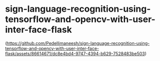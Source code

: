 # sign-language-recognition-using-tensorflow-and-opencv-with-user-inter-face-flask
(https://github.com/Pedellimaneesh/sign-language-recognition-using-tensorflow-and-opencv-with-user-inter-face-flask/assets/86614671/dc8e4bd4-9747-4394-b629-7528483be503)
